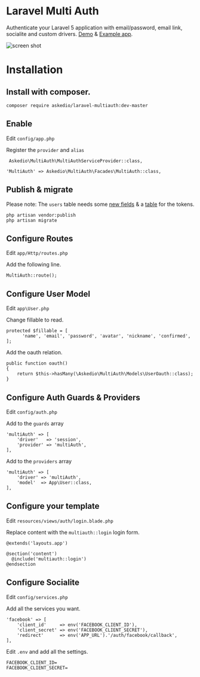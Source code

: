 # Laravel Multi Auth
Authenticate your Laravel 5 application with email/password, email link, socialite and custom drivers. [Demo](https://cruddy.io/apps/multiauth/login) & [Example app](https://github.com/Askedio/laravel-multi-oauth).


![screen shot](http://i.imgur.com/NxiEQUM.png)

# Installation
## Install with composer.
~~~
composer require askedio/laravel-multiauth:dev-master
~~~

## Enable
Edit `config/app.php`

Register the `provider` and `alias`
~~~
 Askedio\MultiAuth\MultiAuthServiceProvider::class,
~~~
~~~
'MultiAuth' => Askedio\MultiAuth\Facades\MultiAuth::class,
~~~

## Publish & migrate
Please note: The `users` table needs some [new fields](https://github.com/Askedio/laravel-multiauth/blob/master/database/migrations/2014_10_12_000000_add_users_table.php) & a [table](https://github.com/Askedio/laravel-multiauth/blob/master/database/migrations/2016_05_24_000000_create_user_oauth_table.php) for the tokens.
~~~
php artisan vendor:publish
php artisan migrate
~~~

## Configure Routes
Edit `app/Http/routes.php`

Add the following line.
~~~
MultiAuth::route();
~~~~

## Configure User Model
Edit `app\User.php`

Change fillable to read.
~~~
protected $fillable = [
      'name', 'email', 'password', 'avatar', 'nickname', 'confirmed',
];
~~~
Add the oauth relation.
~~~
public function oauth()
{
    return $this->hasMany(\Askedio\MultiAuth\Models\UserOauth::class);
}
~~~

## Configure Auth Guards & Providers
Edit `config/auth.php`


Add to the `guards` array
~~~
'multiAuth' => [
    'driver'   => 'session',
    'provider' => 'multiAuth',
],
~~~

Add to the `providers` array
~~~
'multiAuth' => [
    'driver' => 'multiAuth',
    'model'  => App\User::class,
],
~~~
## Configure your template
Edit `resources/views/auth/login.blade.php`

Replace content with the `multiauth::login` login form.
~~~
@extends('layouts.app')

@section('content')
  @include('multiauth::login')
@endsection
~~~

## Configure Socialite
Edit `config/services.php`

Add all the services you want.
~~~
'facebook' => [
    'client_id'     => env('FACEBOOK_CLIENT_ID'),
    'client_secret' => env('FACEBOOK_CLIENT_SECRET'),
    'redirect'      => env('APP_URL').'/auth/facebook/callback',
],
~~~
Edit `.env` and add all the settings.
~~~
FACEBOOK_CLIENT_ID=
FACEBOOK_CLIENT_SECRET=
~~~

